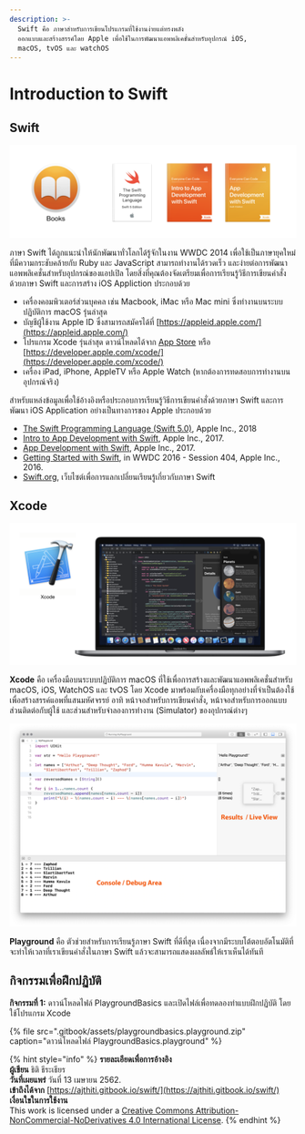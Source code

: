 ```yaml
---
description: >-
  Swift คือ ภาษาสำหรับการเขียนโปรแกรมที่ใช้งานง่ายแต่ทรงพลัง
  ออกแบบและสร้างสรรค์โดย Apple เพื่อใช้ในการพัฒนาแอพพลิเคชั่นสำหรับอุปกรณ์ iOS,
  macOS, tvOS และ watchOS
---
```


# Introduction to Swift

## Swift  

![](.gitbook/assets/screen-shot-2019-05-06-at-18.21.13.png)

ภาษา Swift ได้ถูกแนะนำให้นักพัฒนาทั่วโลกได้รู้จักในงาน WWDC 2014 เพื่อใช้เป็นภาษายุคใหม่ที่มีความกระชับคล้ายกับ Ruby และ JavaScript สามารถทำงานได้รวดเร็ว และง่ายต่อการพัฒนาแอพพลิเคชั่นสำหรับอุปกรณ์ของแอปเปิล โดยสิ่งที่คุณต้องจัดเตรียมเพื่อการเรียนรู้วิธีการเขียนคำสั่งด้วยภาษา Swift และการสร้าง iOS Appliction ประกอบด้วย

* เครื่องคอมพิวเตอร์ส่วนบุคคล เช่น Macbook, iMac หรือ Mac mini ซึ่งทำงานบนระบบปฏิบัติการ macOS รุ่นล่าสุด
* บัญชีผู้ใช้งาน Apple ID ซึ่งสามารถสมัครได้ที่ [https://appleid.apple.com/](https://appleid.apple.com/) 
* โปรแกรม Xcode รุ่นล่าสุด ดาวน์โหลดได้จาก [App Store](https://itunes.apple.com/th/app/xcode/id497799835?mt=12) หรือ [https://developer.apple.com/xcode/](https://developer.apple.com/xcode/)
* เครื่อง iPad, iPhone, AppleTV หรือ Apple Watch \(หากต้องการทดสอบการทำงานบนอุปกรณ์จริง\)

สำหรับแหล่งข้อมูลเพื่อใช้อ้างอิงหรือประกอบการเรียนรู้วิธีการเขียนคำสั่งด้วยภาษา Swift และการพัฒนา iOS Application อย่างเป็นทางการของ Apple ประกอบด้วย

* [The Swift Programming Language \(Swift 5.0\)](https://books.apple.com/th/book/the-swift-programming-language-swift-5-0/id881256329), Apple Inc., 2018
* [Intro to App Development with Swift](https://books.apple.com/th/book/intro-to-app-development-with-swift/id1118575552), Apple Inc., 2017.
* [App Development with Swift](https://itunes.apple.com/WebObjects/MZStore.woa/wa/viewBook?id=1219117996), Apple Inc., 2017.
* [Getting Started with Swift](https://developer.apple.com/videos/play/wwdc2016/404/), in WWDC 2016 - Session 404, Apple Inc., 2016.
* [Swift.org](https://swift.org), เว็บไซต์เพื่อการแลกเปลี่ยนเรียนรู้เกี่ยวกับภาษา Swift

## Xcode

![](.gitbook/assets/screen-shot-2019-05-11-at-01.40.46.png)

**Xcode** คือ เครื่องมือบนระบบปฏิบัติการ macOS ที่ใช้เพื่อการสร้างและพัฒนาแอพพลิเคชั่นสำหรับ macOS, iOS, WatchOS และ tvOS โดย Xcode มาพร้อมกับเครื่องมือทุกอย่างที่จำเป็นต้องใช้เพื่อสร้างสรรค์แอพที่แสนมหัศจรรย์ อาทิ หน้าจอสำหรับการเขียนคำสั่ง, หน้าจอสำหรับการออกแบบส่วนติดต่อกับผู้ใช้ และส่วนสำหรับจำลองการทำงาน \(Simulator\) ของอุปกรณ์ต่างๆ 

![](.gitbook/assets/playground.png)

**Playground** คือ ตัวช่วยสำหรับการเรียนรู้ภาษา Swift ที่ดีที่สุด เนื่องจากมีระบบโต้ตอบอัตโนมัติที่จะทำให้เวลาที่เราเขียนคำสั่งในภาษา Swift แล้วจะสามารถแสดงผลลัพธ์ให้เราเห็นได้ทันที 

## กิจกรรมเพื่อฝึกปฏิบัติ

**กิจกรรมที่ 1:** ดาวน์โหลดไฟล์ PlaygroundBasics และเปิดไฟล์เพื่อทดลองทำแบบฝึกปฏิบัติ โดยใช้โปรแกรม Xcode

{% file src=".gitbook/assets/playgroundbasics.playground.zip" caption="ดาวน์โหลดไฟล์ PlaygroundBasics.playground" %}

{% hint style="info" %}
**รายละเอียดเพื่อการอ้างอิง  
ผู้เขียน** ธิติ ธีระเธียร    
**วันที่เผยแพร่**  วันที่ 13 เมษายน 2562.  
**เข้าถึงได้จาก** [https://ajthiti.gitbook.io/swift/](https://ajthiti.gitbook.io/swift/)  
**เงื่อนใขในการใช้งาน**  
This work is licensed under a [Creative Commons Attribution-NonCommercial-NoDerivatives 4.0 International License](http://creativecommons.org/licenses/by-nc-nd/4.0/).
{% endhint %}

